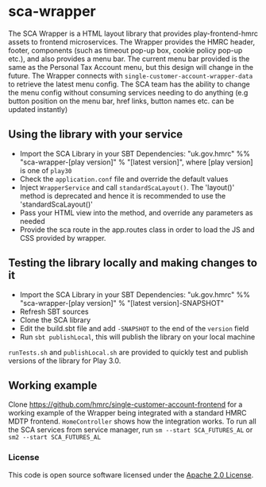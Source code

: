 
# sca-wrapper

The SCA Wrapper is a HTML layout library that provides play-frontend-hmrc assets to frontend microservices.
The Wrapper provides the HMRC header, footer, components (such as timeout pop-up box, cookie policy pop-up etc.), 
and also provides a menu bar. The current menu bar provided is the same as the Personal Tax Account menu, but this 
design will change in the future. The Wrapper connects with `single-customer-account-wrapper-data` to retrieve the 
latest menu config. The SCA team has the ability to change the menu config without consuming services needing to do 
anything (e.g button position on the menu bar, href links, button names etc. can be updated instantly)

## Using the library with your service

- Import the SCA Library in your SBT Dependencies: "uk.gov.hmrc" %% "sca-wrapper-[play version]" % "[latest version]", where [play version] is one of `play30`
- Check the `application.conf` file and override the default values
- Inject `WrapperService` and call `standardScaLayout()`. The 'layout()' method is deprecated and hence it is recommended to use the 'standardScaLayout()'
- Pass your HTML view into the method, and override any parameters as needed
- Provide the sca route in the app.routes class in order to load the JS and CSS provided by wrapper.

## Testing the library locally and making changes to it

- Import the SCA Library in your SBT Dependencies: "uk.gov.hmrc" %% "sca-wrapper-[play version]" % "[latest version]-SNAPSHOT"
- Refresh SBT sources
- Clone the SCA library
- Edit the build.sbt file and add `-SNAPSHOT` to the end of the `version` field
- Run `sbt publishLocal`, this will publish the library on your local machine

`runTests.sh` and `publishLocal.sh` are provided to quickly test and publish versions of the library for Play 3.0.

## Working example

Clone https://github.com/hmrc/single-customer-account-frontend for a working example of the Wrapper being integrated with a standard HMRC MDTP frontend. `HomeController`
shows how the integration works.
To run all the SCA services from service manager, run `sm --start SCA_FUTURES_AL` or `sm2 --start SCA_FUTURES_AL`

### License

This code is open source software licensed under the [Apache 2.0 License]("http://www.apache.org/licenses/LICENSE-2.0.html").